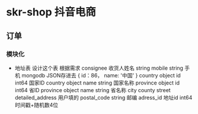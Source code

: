 # skr-shop 抖音电商

## 订单

### 模块化
  - 地址表
    设计这个表
    根据需求
    consignee 收货人姓名 string
    mobile string 手机
    mongodb JSON存进去
    {
        id：86，
        name: '中国'
    }
    country object id int64 国家ID
    country object name string 国家名称
    province object id int64 省ID
    province object name string 省名称
    city
    county
    street
    detailed_address 用户填的
    postal_code string 邮编
    adress_id 地址id int64
    时间戳+随机数4位 

